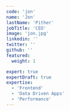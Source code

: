 ```yaml
---
code: 'jon'
name: 'Jon'
lastName: 'Pither'
jobTitle: 'CEO'
image: 'jon.jpg'
linkedin: ''
twitter: ''
github: ''
featured:
  weight: 1

expert: true
expertDraft: true
expertise:
  - 'Frontend'
  - 'Data Driven Apps'
  - 'Performance'
---
```

